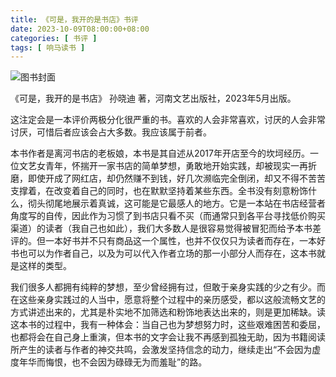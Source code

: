 ```yaml
---
title: 《可是，我开的是书店》书评
date: 2023-10-09T08:00:00+08:00
categories: [ 书评 ]
tags: [ 响马读书 ]
---
```


<div class="p-3 text-center">
  <img class="img-fluid" src="/images/2023/1009/book-cover.png" alt="图书封面" style="max-width:640px">
</div>

《可是，我开的是书店》 孙晓迪 著，河南文艺出版社，2023年5月出版。

这注定会是一本评价两极分化很严重的书。喜欢的人会非常喜欢，讨厌的人会非常讨厌，可惜后者应该会占大多数。我应该属于前者。

本书作者是离河书店的老板娘，本书是其自述从2017年开店至今的坎坷经历。一位文艺女青年，怀揣开一家书店的简单梦想，勇敢地开始实践，却被现实一再折磨，即使开成了网红店，却仍然赚不到钱，好几次濒临完全倒闭，却又不得不苦苦支撑着，在改变着自己的同时，也在默默坚持着某些东西。全书没有刻意粉饰什么，彻头彻尾地展示着真诚，这可能是它最感人的地方。它是一本站在书店经营者角度写的自传，因此作为习惯了到书店只看不买（而通常只到各平台寻找低价购买渠道）的读者（我自己也如此），我们大多数人是很容易觉得被冒犯而给予本书差评的。但一本好书并不只有商品这一个属性，也并不仅仅只为读者而存在，一本好书也可以为作者自己，以及为可以代入作者立场的那一小部分人而存在，这本书就是这样的类型。

我们很多人都拥有纯粹的梦想，至少曾经拥有过，但敢于亲身实践的少之有少。而在这些亲身实践过的人当中，愿意将整个过程中的亲历感受，都以这般流畅文艺的方式讲述出来的，尤其是朴实地不加筛选和粉饰地表达出来的，则是更加稀缺。读这本书的过程中，我有一种体会：当自己也为梦想努力时，这些艰难困苦和委屈，也都将会在自己身上重演，但本书的文字会让我不再感到孤独无助，因为书籍阅读所产生的读者与作者的神交共鸣，会激发坚持信念的动力，继续走出“不会因为虚度年华而悔恨，也不会因为碌碌无为而羞耻”的路。
